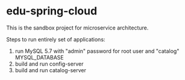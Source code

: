 # edu-spring-cloud

This is the sandbox project for microservice architecture.

Steps to run entirely set of applications:
1. run MySQL 5.7 with "admin" password for root user and "catalog" MYSQL_DATABASE
2. build and run config-server
3. build and run catalog-server
